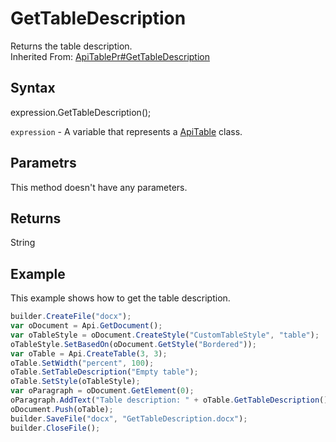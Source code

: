# GetTableDescription

Returns the table description.<br>Inherited From: [ApiTablePr#GetTableDescription](../../ApiTablePr/Methods/GetTableDescription.md)

## Syntax

expression.GetTableDescription();

`expression` - A variable that represents a [ApiTable](../ApiTable.md) class.

## Parametrs

This method doesn't have any parameters.

## Returns

String

## Example

This example shows how to get the table description.

```javascript
builder.CreateFile("docx");
var oDocument = Api.GetDocument();
var oTableStyle = oDocument.CreateStyle("CustomTableStyle", "table");
oTableStyle.SetBasedOn(oDocument.GetStyle("Bordered"));
var oTable = Api.CreateTable(3, 3);
oTable.SetWidth("percent", 100);
oTable.SetTableDescription("Empty table");
oTable.SetStyle(oTableStyle);
var oParagraph = oDocument.GetElement(0);
oParagraph.AddText("Table description: " + oTable.GetTableDescription());
oDocument.Push(oTable);
builder.SaveFile("docx", "GetTableDescription.docx");
builder.CloseFile();
```